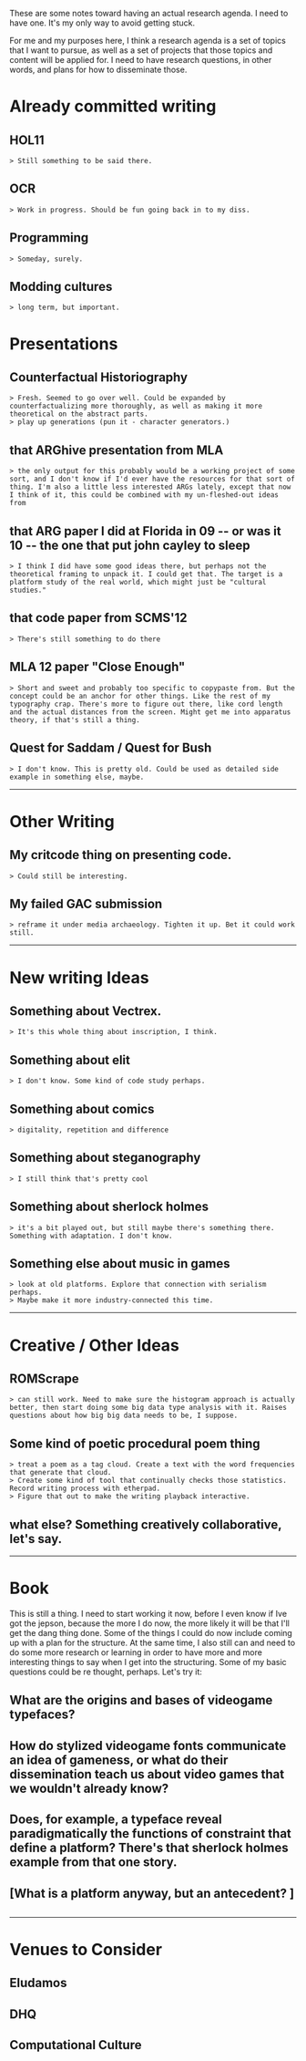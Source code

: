 These are some notes toward having an actual research agenda. I need to have one. It's my only way to avoid getting stuck.

For me and my purposes here, I think a research agenda is a set of topics that I want to pursue, as well as a set of projects that those topics and content will be applied for. I need to have research questions, in other words, and plans for how to disseminate those.

# Already committed writing
 ## HOL11
	> Still something to be said there.

 ## OCR
	> Work in progress. Should be fun going back in to my diss.

 ## Programming
	> Someday, surely.

 ## Modding cultures
	> long term, but important.

# Presentations
 ## Counterfactual Historiography
	> Fresh. Seemed to go over well. Could be expanded by counterfactualizing more thoroughly, as well as making it more theoretical on the abstract parts.
	> play up generations (pun it - character generators.)

 ## that ARGhive presentation from MLA
	> the only output for this probably would be a working project of some sort, and I don't know if I'd ever have the resources for that sort of thing. I'm also a little less interested ARGs lately, except that now I think of it, this could be combined with my un-fleshed-out ideas from 

 ## that ARG paper I did at Florida in 09 -- or was it 10 -- the one that put john cayley to sleep
	> I think I did have some good ideas there, but perhaps not the theoretical framing to unpack it. I could get that. The target is a platform study of the real world, which might just be "cultural studies."

 ## that code paper from SCMS'12
	> There's still something to do there

 ## MLA 12 paper "Close Enough"
	> Short and sweet and probably too specific to copypaste from. But the concept could be an anchor for other things. Like the rest of my typography crap. There's more to figure out there, like cord length and the actual distances from the screen. Might get me into apparatus theory, if that's still a thing.

 ## Quest for Saddam / Quest for Bush
	> I don't know. This is pretty old. Could be used as detailed side example in something else, maybe.

----------------
# Other Writing
 ## My critcode thing on presenting code. 
	> Could still be interesting. 

 ## My failed GAC submission
	> reframe it under media archaeology. Tighten it up. Bet it could work still.


-------------------
# New writing Ideas
 ## Something about Vectrex.
	> It's this whole thing about inscription, I think.

 ## Something about elit
	> I don't know. Some kind of code study perhaps.

 ## Something about comics
 	> digitality, repetition and difference

 ## Something about steganography
	> I still think that's pretty cool
 
 ## Something about sherlock holmes
	> it's a bit played out, but still maybe there's something there. Something with adaptation. I don't know.

 ## Something else about music in games
	> look at old platforms. Explore that connection with serialism perhaps.
	> Maybe make it more industry-connected this time.

------------
# Creative / Other Ideas
 ## ROMScrape 
	> can still work. Need to make sure the histogram approach is actually better, then start doing some big data type analysis with it. Raises questions about how big big data needs to be, I suppose. 

 ## Some kind of poetic procedural poem thing
 	> treat a poem as a tag cloud. Create a text with the word frequencies that generate that cloud. 
	> Create some kind of tool that continually checks those statistics. Record writing process with etherpad.
	> Figure that out to make the writing playback interactive.

 ## what else? Something creatively collaborative, let's say.

------------
# Book 

This is still a thing. I need to start working it now, before I even know if Ive got the jepson, because the more I do now, the more likely it will be that I'll get the dang thing done. Some of the things I could do now include coming up with a plan for the structure. At the same time, I also still can and need to do some more research or learning in order to have more and more interesting things to say when I get into the structuring. Some of my basic questions could be re thought, perhaps. Let's try it:

 ## What are the origins and bases of videogame typefaces?
 
 ## How do stylized videogame fonts communicate an idea of gameness, or what do their dissemination teach us about video games that we wouldn't already know?

 ## Does, for example, a typeface reveal paradigmatically the functions of constraint that define a platform? There's that sherlock holmes example from that one story. 

 ## [What is a platform anyway, but an antecedent? ]

 ## 

---------
# Venues to Consider
 ## Eludamos
 
 ## DHQ
 
 ## Computational Culture

 ## 
